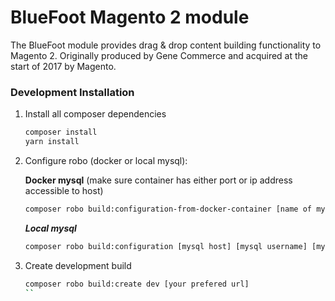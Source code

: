 # BlueFoot Magento 2 module
The BlueFoot module provides drag & drop content building functionality to Magento 2. Originally produced by Gene Commerce and acquired at the start of 2017 by Magento.

### Development Installation

1. Install all composer dependencies
    ```bash
    composer install
    yarn install
    ```
        

2. Configure robo (docker or local mysql):

    **Docker mysql** (make sure container has either port or ip address accessible to host)
    ```bash
    composer robo build:configuration-from-docker-container [name of mysql container[
    ```
    
    ***Local mysql***
    ```bash
    composer robo build:configuration [mysql host] [mysql username] [mysql password]
    ```
    
3. Create development build

    ```bash
    composer robo build:create dev [your prefered url]
    ``

